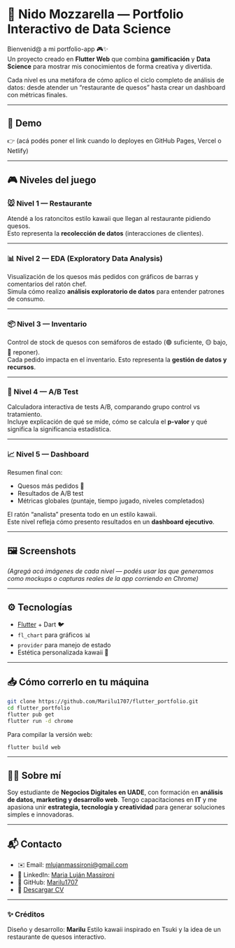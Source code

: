 # 🧀 Nido Mozzarella — Portfolio Interactivo de Data Science

Bienvenid@ a mi portfolio-app 🎮✨  
Un proyecto creado en **Flutter Web** que combina **gamificación** y **Data Science** para mostrar mis conocimientos de forma creativa y divertida.

Cada nivel es una metáfora de cómo aplico el ciclo completo de análisis de datos: desde atender un “restaurante de quesos” hasta crear un dashboard con métricas finales.

---

## 🌟 Demo
👉 (acá podés poner el link cuando lo deployes en GitHub Pages, Vercel o Netlify)

---

## 🎮 Niveles del juego

### 🐭 Nivel 1 — Restaurante
Atendé a los ratoncitos estilo kawaii que llegan al restaurante pidiendo quesos.  
Esto representa la **recolección de datos** (interacciones de clientes).

---

### 📊 Nivel 2 — EDA (Exploratory Data Analysis)
Visualización de los quesos más pedidos con gráficos de barras y comentarios del ratón chef.  
Simula cómo realizo **análisis exploratorio de datos** para entender patrones de consumo.

---

### 📦 Nivel 3 — Inventario
Control de stock de quesos con semáforos de estado (🟢 suficiente, 🟡 bajo, 🔴 reponer).  
Cada pedido impacta en el inventario. Esto representa la **gestión de datos y recursos**.

---

### 🧪 Nivel 4 — A/B Test
Calculadora interactiva de tests A/B, comparando grupo control vs tratamiento.  
Incluye explicación de qué se mide, cómo se calcula el **p-valor** y qué significa la significancia estadística.

---

### 📈 Nivel 5 — Dashboard
Resumen final con:
- Quesos más pedidos 🧀  
- Resultados de A/B test  
- Métricas globales (puntaje, tiempo jugado, niveles completados)  

El ratón “analista” presenta todo en un estilo kawaii.  
Este nivel refleja cómo presento resultados en un **dashboard ejecutivo**.

---

## 🖼️ Screenshots

_(Agregá acá imágenes de cada nivel — podés usar las que generamos como mockups o capturas reales de la app corriendo en Chrome)_

---

## ⚙️ Tecnologías

- [Flutter](https://flutter.dev/) + Dart 🐦  
- `fl_chart` para gráficos 📊  
- `provider` para manejo de estado  
- Estética personalizada kawaii 🎨  

---

## 📥 Cómo correrlo en tu máquina

```bash
git clone https://github.com/Marilu1707/flutter_portfolio.git
cd flutter_portfolio
flutter pub get
flutter run -d chrome
```

Para compilar la versión web:

```bash
flutter build web
```

---

## 👩‍💻 Sobre mí

Soy estudiante de **Negocios Digitales en UADE**, con formación en **análisis de datos, marketing y desarrollo web**.
Tengo capacitaciones en **IT** y me apasiona unir **estrategia, tecnología y creatividad** para generar soluciones simples e innovadoras.

---

## 📬 Contacto

* ✉️ Email: [mlujanmassironi@gmail.com](mailto:mlujanmassironi@gmail.com)
* 💼 LinkedIn: [Maria Luján Massironi](https://www.linkedin.com/in/maria-lujan-massironi/)
* 🐙 GitHub: [Marilu1707](https://github.com/Marilu1707)
* 📄 [Descargar CV](assets/data/CV_MASSIRONI_MARIA_LUJAN.pdf)

---

### ✨ Créditos

Diseño y desarrollo: **Marilu**
Estilo kawaii inspirado en Tsuki y la idea de un restaurante de quesos interactivo.

